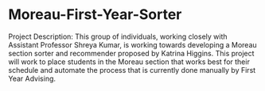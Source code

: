 # Moreau-First-Year-Sorter

Project Description:
This group of individuals, working closely with Assistant Professor Shreya Kumar, is working towards developing a Moreau section sorter and recommender proposed by Katrina Higgins. This project will work to place students in the Moreau section that works best for their schedule and automate the process that is currently done manually by First Year Advising.
